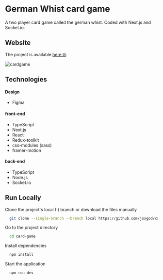 # German Whist card game

A two player card game called the german whist. Coded with Next.js and Socket.io.

## Website

The project is available [here 🌐](https://germanwhist-ksdev.herokuapp.com).

![cardgame](https://user-images.githubusercontent.com/22659815/172262217-f362c687-9471-46b2-af33-2994fb96c281.png)

## Technologies

#### Design

- Figma

#### front-end

- TypeScript
- Next.js
- React
- Redux-toolkit
- css-modules (sass)
- framer-motion

#### back-end

- TypeScript
- Node.js
- Socket.io

## Run Locally

Clone the project's local (!) branch or download the files manually

```bash
  git clone --single-branch --branch local https://github.com/jsxgod/card-game.git
```

Go to the project directory

```bash
  cd card-game
```

Install dependencies

```bash
  npm install
```

Start the application

```bash
  npm run dev
```
